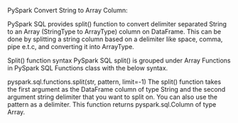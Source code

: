 PySpark Convert String to Array Column:

PySpark SQL provides split() function to convert delimiter separated String to an Array (StringType to ArrayType) column on DataFrame. This can be done by splitting a string column based on a delimiter like space, comma, pipe e.t.c, and converting it into ArrayType.

Split() function syntax
PySpark SQL split() is grouped under Array Functions in PySpark SQL Functions class with the below syntax.

pyspark.sql.functions.split(str, pattern, limit=-1)
The split() function takes the first argument as the DataFrame column of type String and the second argument string delimiter that you want to split on. You can also use the pattern as a delimiter. This function returns pyspark.sql.Column of type Array.
